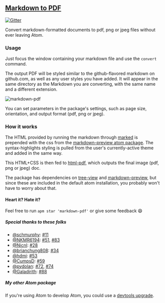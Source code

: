 ## [Markdown to PDF](https://atom.io/packages/markdown-pdf)

[![Gitter](https://badges.gitter.im/Join%20Chat.svg)](https://gitter.im/travs/markdown-pdf?utm_source=badge&utm_medium=badge&utm_campaign=pr-badge&utm_content=badge)

Convert markdown-formatted documents to pdf, png or jpeg files without ever leaving Atom.

### Usage
Just focus the window containing your markdown file and use the `convert` command.

The output PDF will be styled similar to the github-flavored markdown on github.com, as well as any user styles you have added. It will appear in the same directory as the Markdown you are converting, with the same name and a different extension.

![markdown-pdf](https://raw.githubusercontent.com/travs/markdown-pdf/master/assets/testpdf.png)

You can set parameters in the package's settings, such as page size, orientation, and output format (pdf, png or jpeg).

### How it works

The HTML provided by running the markdown through [marked](https://www.npmjs.org/package/marked) is prepended with the css from the [markdown-preview atom package](https://github.com/atom/markdown-preview). The syntax-highlights styling is pulled from the user's currently-active theme and added in the same way.

This HTML+CSS is then fed to [html-pdf](https://www.npmjs.org/package/html-pdf), which outputs the final image (pdf, png or jpeg) doc.

The package has dependencies on [tree-view](https://github.com/atom/tree-view) and [markdown-preview](https://github.com/atom/markdown-preview), but since these are included in the default atom installation, you probably won't have to worry about that.

#### Heart it? Hate it?
Feel free to run `apm star 'markdown-pdf'` or give some feedback :smile:

##### Special thanks to these folks

- [@schmurphy](https://github.com/NKMR6194): [#11](https://github.com/travs/markdown-pdf/pull/11)
- [@NKMR6194](https://github.com/NKMR6194): [#51](https://github.com/travs/markdown-pdf/pull/51), [#83](https://github.com/travs/markdown-pdf/pull/83)
- [@Nicnl](https://github.com/Nicnl): [#28](https://github.com/travs/markdown-pdf/pull/28)
- [@brianchung808](https://github.com/brianchung808): [#34](https://github.com/travs/markdown-pdf/pull/34)
- [@hdmi](https://github.com/hdmi): [#53](https://github.com/travs/markdown-pdf/pull/53)
- [@CumpsD](https://github.com/CumpsD): [#59](https://github.com/travs/markdown-pdf/pull/59)
- [@pydolan](https://github.com/pydolan): [#72](https://github.com/travs/markdown-pdf/pull/72), [#74](https://github.com/travs/markdown-pdf/pull/74)
- [@Galadirith](https://github.com/Galadirith): [#88](https://github.com/travs/markdown-pdf/pull/88)

##### My other Atom package

If you're using Atom to develop Atom, you could use a [devtools upgrade](https://github.com/travs/dev-tools-themes).
